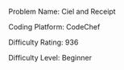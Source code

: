 Problem Name: Ciel and Receipt

Coding Platform: CodeChef

Difficulty Rating: 936

Difficulty Level: Beginner
